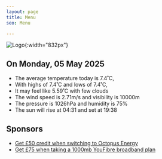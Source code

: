 ```yaml
---
layout: page
title: Menu
seo: Menu

---
```


![Logo](/images/logo.jpg){:width="832px"}

<!-- weather_marker starts -->
## On Monday, 05 May 2025

- The average temperature today is 7.4˚C,
- With highs of 7.4˚C and lows of 7.4˚C,
- It may feel like 5.59˚C with few clouds
- The wind speed is 2.71m/s and visibility is 10000m
- The pressure is 1026hPa and humidity is 75%
- The sun will rise at 04:31 and set at 19:38

<!-- weather_marker ends -->

## Sponsors

- [Get £50 credit when switching to Octopus Energy](https://bit.ly/3oD1nnS)
- [Get £75 when taking a 1000mb YouFibre broadband plan](https://aklam.io/91zWhU?)
